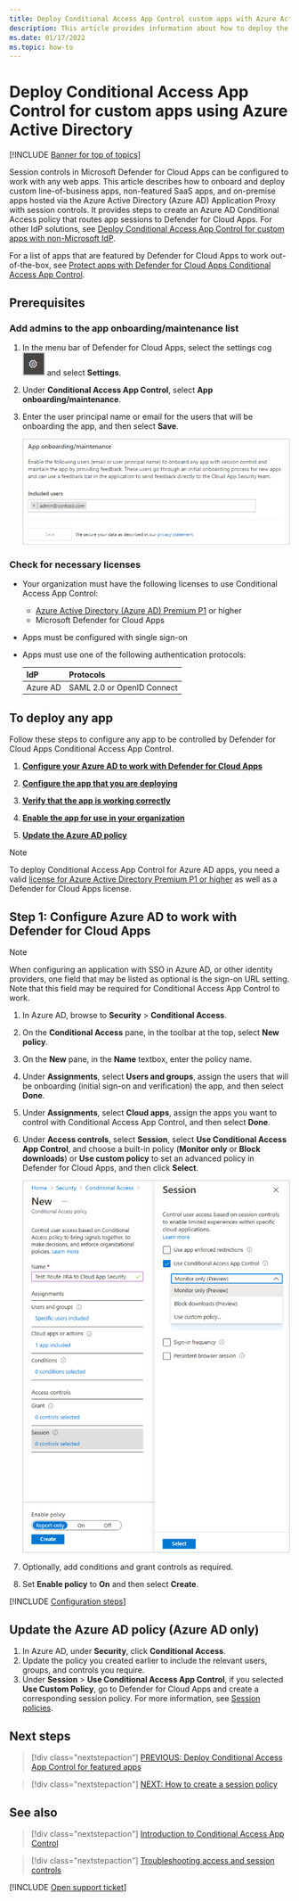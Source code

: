 ```yaml
---
title: Deploy Conditional Access App Control custom apps with Azure Active Directory
description: This article provides information about how to deploy the Microsoft Defender for Cloud Apps Conditional Access App Control reverse proxy features for custom apps using Azure Active Directory
ms.date: 01/17/2022
ms.topic: how-to
---
```

# Deploy Conditional Access App Control for custom apps using Azure Active Directory

[!INCLUDE [Banner for top of topics](includes/banner.md)]

Session controls in Microsoft Defender for Cloud Apps can be configured to work with any web apps. This article describes how to onboard and deploy custom line-of-business apps, non-featured SaaS apps, and on-premise apps hosted via the Azure Active Directory (Azure AD) Application Proxy with session controls. It provides steps to create an Azure AD Conditional Access policy that routes app sessions to Defender for Cloud Apps. For other IdP solutions, see [Deploy Conditional Access App Control for custom apps with non-Microsoft IdP](proxy-deployment-any-app-idp.md).

For a list of apps that are featured by Defender for Cloud Apps to work out-of-the-box, see [Protect apps with Defender for Cloud Apps Conditional Access App Control](proxy-intro-aad.md#featured-apps).

## Prerequisites

### Add admins to the app onboarding/maintenance list

1. In the menu bar of Defender for Cloud Apps, select the settings cog ![settings icon 4](media/settings-icon.png "settings icon 4") and select **Settings**.

1. Under **Conditional Access App Control**, select **App onboarding/maintenance**.

1. Enter the user principal name or email for the users that will be onboarding the app, and then select **Save**.

    ![Screenshot of settings for App onboarding and maintenance.](media/app-onboarding-settings.png)

### Check for necessary licenses

- Your organization must have the following licenses to use Conditional Access App Control:

  - [Azure Active Directory (Azure AD) Premium P1](/azure/active-directory/license-users-groups) or higher
  - Microsoft Defender for Cloud Apps

- Apps must be configured with single sign-on
- Apps must use one of the following authentication protocols:

    |IdP|Protocols|
    |---|---|
    |Azure AD|SAML 2.0 or OpenID Connect|
  
## To deploy any app

Follow these steps to configure any app to be controlled by Defender for Cloud Apps Conditional Access App Control.

1. **[Configure your Azure AD to work with Defender for Cloud Apps](#step-1-configure-azure-ad-to-work-with-defender-for-cloud-apps)**

1. **[Configure the app that you are deploying](#conf-app)**

1. **[Verify that the app is working correctly](#verify-app)**

1. **[Enable the app for use in your organization](#enable-app)**

1. **[Update the Azure AD policy](#update-azure-ad)**

> [!NOTE]
> To deploy Conditional Access App Control for Azure AD apps, you need a valid [license for Azure Active Directory Premium P1 or higher](/azure/active-directory/fundamentals/license-users-groups) as well as a Defender for Cloud Apps license.

## Step 1: Configure Azure AD to work with Defender for Cloud Apps

>[!NOTE]
>When configuring an application with SSO in Azure AD, or other identity providers, one field that may be listed as optional is the sign-on URL setting. Note that this field may be required for Conditional Access App Control to work.

1. In Azure AD, browse to **Security** > **Conditional Access**.

1. On the **Conditional Access** pane, in the toolbar at the top, select **New policy**.

1. On the **New** pane, in the **Name** textbox, enter the policy name.

1. Under **Assignments**, select **Users and groups**, assign the users that will be onboarding (initial sign-on and verification) the app, and then select **Done**.

1. Under **Assignments**, select **Cloud apps**, assign the apps you want to control with Conditional Access App Control, and then select **Done**.

1. Under **Access controls**, select **Session**, select **Use Conditional Access App Control**, and choose a built-in policy (**Monitor only** or **Block downloads**) or **Use custom policy** to set an advanced policy in Defender for Cloud Apps, and then click **Select**.

    ![Azure AD conditional access.](media/azure-ad-caac-policy.png)

1. Optionally, add conditions and grant controls as required.

1. Set **Enable policy** to **On** and then select **Create**.

[!INCLUDE [Configuration steps](includes/proxy-deploy-configure.md)]

## Update the Azure AD policy (Azure AD only)<a name="update-azure-ad"></a>

1. In Azure AD, under **Security**, click **Conditional Access**.
1. Update the policy you created earlier to include the relevant users, groups, and controls you require.
1. Under **Session** > **Use Conditional Access App Control**, if you selected **Use Custom Policy**, go to Defender for Cloud Apps and create a corresponding session policy. For more information, see [Session policies](session-policy-aad.md).

## Next steps

> [!div class="nextstepaction"]
> [PREVIOUS: Deploy Conditional Access App Control for featured apps](proxy-deployment-aad.md)

> [!div class="nextstepaction"]
> [NEXT: How to create a session policy](session-policy-aad.md)

## See also

> [!div class="nextstepaction"]
> [Introduction to Conditional Access App Control](proxy-intro-aad.md)

> [!div class="nextstepaction"]
> [Troubleshooting access and session controls](troubleshooting-proxy.md)

[!INCLUDE [Open support ticket](includes/support.md)]
